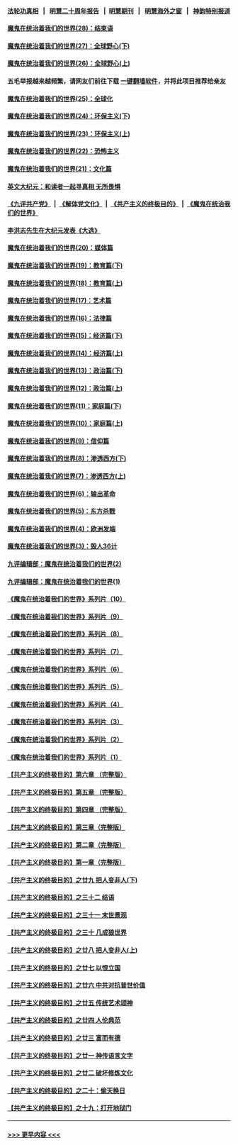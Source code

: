#### [法轮功真相](https://github.com/gfw-breaker/truth/blob/master/README.md?t=0) &nbsp;&nbsp;|&nbsp;&nbsp; [明慧二十周年报告](https://github.com/gfw-breaker/mh-reports/blob/master/README.md?t=0) &nbsp;&nbsp;|&nbsp;&nbsp;[明慧期刊](https://github.com/gfw-breaker/mh-qikan) &nbsp;&nbsp;|&nbsp;&nbsp; [明慧海外之窗](https://github.com/gfw-breaker/mh-news/blob/master/README.md?t=0) &nbsp;&nbsp;|&nbsp;&nbsp; [神韵特别报道](https://github.com/gfw-breaker/mh-news/blob/master/shenyun.md?t=0)
#### [魔鬼在统治着我们的世界(28)：结束语](../pages/nsc422/n10936246.md?t=06280402) 
#### [魔鬼在统治着我们的世界(27)：全球野心(下)](../pages/nsc422/n10928319.md?t=06280402) 
#### [魔鬼在统治着我们的世界(26)：全球野心(上)](../pages/nsc422/n10900318.md?t=06280402) 
#### 五毛举报越来越频繁，请网友们前往下载 [一键翻墙软件](https://github.com/gfw-breaker/ssr-accounts)，并将此项目推荐给亲友
#### [魔鬼在统治着我们的世界(25)：全球化](../pages/nsc422/n10788205.md?t=06280402) 
#### [魔鬼在统治着我们的世界(24)：环保主义(下)](../pages/nsc422/n10695307.md?t=06280402) 
#### [魔鬼在统治着我们的世界(23)：环保主义(上)](../pages/nsc422/n10688613.md?t=06280402) 
#### [魔鬼在统治着我们的世界(22)：恐怖主义](../pages/nsc422/n10614727.md?t=06280402) 
#### [魔鬼在统治着我们的世界(21)：文化篇](../pages/nsc422/n10597706.md?t=06280402) 
#### [英文大纪元：和读者一起寻真相 无所畏惧](../pages/nsc422/n12542027.md?t=06280402) 
#### [《九评共产党》](https://github.com/begood0513/9ping.md/blob/master/README.md) &nbsp;|&nbsp; [《解体党文化》](../../../../jtdwh.md/blob/master/README.md)  &nbsp;|&nbsp; [《共产主义的终极目的》](../../../../gczydzjmd.md/blob/master/README.md) &nbsp;|&nbsp; [《魔鬼在统治我们的世界》](../../../../mgztzwmdsj.md/blob/master/README.md) 
#### [李洪志先生在大纪元发表《大选》](../pages/nsc422/n12534746.md?t=06280402) 
#### [魔鬼在统治着我们的世界(20)：媒体篇](../pages/nsc422/n10586579.md?t=06280402) 
#### [魔鬼在统治着我们的世界(19)：教育篇(下)](../pages/nsc422/n10564808.md?t=06280402) 
#### [魔鬼在统治着我们的世界(18)：教育篇(上)](../pages/nsc422/n10526970.md?t=06280402) 
#### [魔鬼在统治着我们的世界(17)：艺术篇](../pages/nsc422/n10499093.md?t=06280402) 
#### [魔鬼在统治着我们的世界(16)：法律篇](../pages/nsc422/n10485969.md?t=06280402) 
#### [魔鬼在统治着我们的世界(15)：经济篇(下)](../pages/nsc422/n10469975.md?t=06280402) 
#### [魔鬼在统治着我们的世界(14)：经济篇(上)](../pages/nsc422/n10457370.md?t=06280402) 
#### [魔鬼在统治着我们的世界(13)：政治篇(下)](../pages/nsc422/n10448270.md?t=06280402) 
#### [魔鬼在统治着我们的世界(12)：政治篇(上)](../pages/nsc422/n10444576.md?t=06280402) 
#### [魔鬼在统治着我们的世界(11)：家庭篇(下)](../pages/nsc422/n10440961.md?t=06280402) 
#### [魔鬼在统治着我们的世界(10)：家庭篇(上)](../pages/nsc422/n10435448.md?t=06280402) 
#### [魔鬼在统治着我们的世界(9)：信仰篇](../pages/nsc422/n10432159.md?t=06280402) 
#### [魔鬼在统治着我们的世界(8)：渗透西方(下)](../pages/nsc422/n10429603.md?t=06280402) 
#### [魔鬼在统治着我们的世界(7)：渗透西方(上)](../pages/nsc422/n10426013.md?t=06280402) 
#### [魔鬼在统治着我们的世界(6)：输出革命](../pages/nsc422/n10421536.md?t=06280402) 
#### [魔鬼在统治着我们的世界(5)：东方杀戮](../pages/nsc422/n10417707.md?t=06280402) 
#### [魔鬼在统治着我们的世界(4)：欧洲发端](../pages/nsc422/n10414890.md?t=06280402) 
#### [魔鬼在统治着我们的世界(3)：毁人36计](../pages/nsc422/n10411583.md?t=06280402) 
#### [九评编辑部：魔鬼在统治着我们的世界(2)](../pages/nsc422/n10410036.md?t=06280402) 
#### [九评编辑部：魔鬼在统治着我们的世界(1)](../pages/nsc422/n10406825.md?t=06280402) 
#### [《魔鬼在统治着我们的世界》系列片（10）](../pages/nsc422/n12292670.md?t=06280402) 
#### [《魔鬼在统治着我们的世界》系列片（9）](../pages/nsc422/n12290859.md?t=06280402) 
#### [《魔鬼在统治着我们的世界》系列片（8）](../pages/nsc422/n12287445.md?t=06280402) 
#### [《魔鬼在统治着我们的世界》系列片（7）](../pages/nsc422/n12283425.md?t=06280402) 
#### [《魔鬼在统治着我们的世界》系列片（6）](../pages/nsc422/n12282314.md?t=06280402) 
#### [《魔鬼在统治着我们的世界》系列片（5）](../pages/nsc422/n12281419.md?t=06280402) 
#### [《魔鬼在统治着我们的世界》系列片（4）](../pages/nsc422/n12274024.md?t=06280402) 
#### [《魔鬼在统治着我们的世界》系列片（3）](../pages/nsc422/n12271322.md?t=06280402) 
#### [《魔鬼在统治着我们的世界》系列片（2）](../pages/nsc422/n12269049.md?t=06280402) 
#### [《魔鬼在统治着我们的世界》系列片（1）](../pages/nsc422/n12267575.md?t=06280402) 
#### [【共产主义的终极目的】第六章 （完整版）](../pages/nsc422/n11428913.md?t=06280402) 
#### [【共产主义的终极目的】第五章 （完整版）](../pages/nsc422/n11428912.md?t=06280402) 
#### [【共产主义的终极目的】第四章 （完整版）](../pages/nsc422/n11428907.md?t=06280402) 
#### [【共产主义的终极目的】第三章（完整版）](../pages/nsc422/n11428848.md?t=06280402) 
#### [【共产主义的终极目的】第二章（完整版）](../pages/nsc422/n11428831.md?t=06280402) 
#### [【共产主义的终极目的】第一章（完整版）](../pages/nsc422/n11417651.md?t=06280402) 
#### [【共产主义的终极目的】之廿九 把人变非人(下)](../pages/nsc422/n11344140.md?t=06280402) 
#### [【共产主义的终极目的】之三十二 结语](../pages/nsc422/n11360535.md?t=06280402) 
#### [【共产主义的终极目的】之三十一 末世景观](../pages/nsc422/n11351129.md?t=06280402) 
#### [【共产主义的终极目的】之三十 几成狼世界](../pages/nsc422/n11348280.md?t=06280402) 
#### [【共产主义的终极目的】之廿八 把人变非人(上)](../pages/nsc422/n11340492.md?t=06280402) 
#### [【共产主义的终极目的】之廿七 以恨立国](../pages/nsc422/n11336944.md?t=06280402) 
#### [【共产主义的终极目的】之廿六 中共对抗普世价值](../pages/nsc422/n11324785.md?t=06280402) 
#### [【共产主义的终极目的】之廿五 传统艺术颂神](../pages/nsc422/n11296396.md?t=06280402) 
#### [【共产主义的终极目的】之廿四 人伦典范](../pages/nsc422/n11296397.md?t=06280402) 
#### [【共产主义的终极目的】之廿三 富而有德](../pages/nsc422/n11283598.md?t=06280402) 
#### [【共产主义的终极目的】之廿一 神传语言文字](../pages/nsc422/n11263265.md?t=06280402) 
#### [【共产主义的终极目的】之廿二 破坏修炼文化](../pages/nsc422/n11245728.md?t=06280402) 
#### [【共产主义的终极目的】之二十：偷天换日](../pages/nsc422/n11238846.md?t=06280402) 
#### [【共产主义的终极目的】之十九：打开地狱门](../pages/nsc422/n11206376.md?t=06280402) 

----
#### [ >>> 更早内容 <<< ](../indexes/nsc422-earlier.md)
